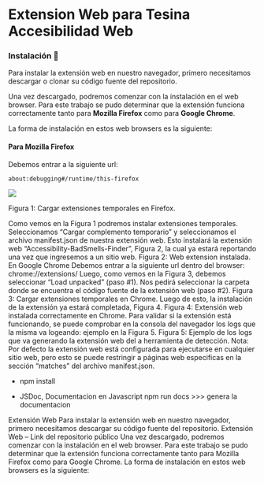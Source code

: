 # Extension Web para Tesina Accesibilidad Web

### Instalación 🔧
Para instalar la extensión web en nuestro navegador, primero necesitamos descargar o clonar su código fuente del repositorio.

Una vez descargado, podremos comenzar con la instalación en el web browser. Para este trabajo se pudo determinar que la extensión funciona
correctamente tanto para **Mozilla Firefox** como para **Google Chrome**.

La forma de instalación en estos web browsers es la siguiente:

#### Para Mozilla Firefox
Debemos entrar a la siguiente url:
```
about:debugging#/runtime/this-firefox
```

![](/img1.png)

Figura 1: Cargar extensiones temporales en Firefox.

Como vemos en la Figura 1 podremos instalar extensiones temporales. Seleccionamos “Cargar complemento temporario” y seleccionamos el
archivo manifest.json de nuestra extensión web.
Esto instalará la extensión web “Accessibility-BadSmells-Finder”, Figura 2, la cual ya estará reportando una vez que ingresemos a un sitio web.
Figura 2: Web extension instalada.
En Google Chrome
Debemos entrar a la siguiente url dentro del browser:
chrome://extensions/
Luego, como vemos en la Figura 3, debemos seleccionar “Load unpacked” (paso #1). Nos pedirá seleccionar la carpeta donde se encuentra el
código fuente de la extensión web (paso #2).
Figura 3: Cargar extensiones temporales en Chrome.
Luego de esto, la instalación de la extensión ya estará completada, Figura 4.
Figura 4: Extensión web instalada correctamente en Chrome.
Para validar si la extensión está funcionando, se puede comprobar en la consola del navegador los logs que la misma va logeando: ejemplo en la
Figura 5.
Figura 5: Ejemplo de los logs que va generando la extensión web del a herramienta de detección.
Nota: Por defecto la extensión web está configurada para ejecutarse en cualquier sitio web, pero esto se puede restringir a páginas web especificas
en la sección “matches” del archivo manifest.json.




- npm install

- JSDoc, Documentacion en Javascript
npm run docs >>> genera la documentacion


Extensión Web
Para instalar la extensión web en nuestro navegador, primero necesitamos descargar su código fuente del repositorio.
Extensión Web – Link del repositorio público
Una vez descargado, podremos comenzar con la instalación en el web browser. Para este trabajo se pudo determinar que la extensión funciona
correctamente tanto para Mozilla Firefox como para Google Chrome.
La forma de instalación en estos web browsers es la siguiente:

